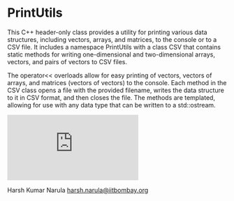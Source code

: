 
# PrintUtils

This C++ header-only class provides a utility for printing various data structures, including vectors, arrays, and matrices, to the console or to a CSV file. It includes a namespace PrintUtils with a class CSV that contains static methods for writing one-dimensional and two-dimensional arrays, vectors, and pairs of vectors to CSV files.

The operator<< overloads allow for easy printing of vectors, vectors of arrays, and matrices (vectors of vectors) to the console. Each method in the CSV class opens a file with the provided filename, writes the data structure to it in CSV format, and then closes the file. The methods are templated, allowing for use with any data type that can be written to a std::ostream.

![Click here for the detailed documentation.](https://harshn05.github.io/PrintUtils/md__c_1_2_users_2harshn_2_desktop_2_print_utils_2_r_e_a_d_m_e.html)

Harsh Kumar Narula
<harsh.narula@iitbombay.org>
